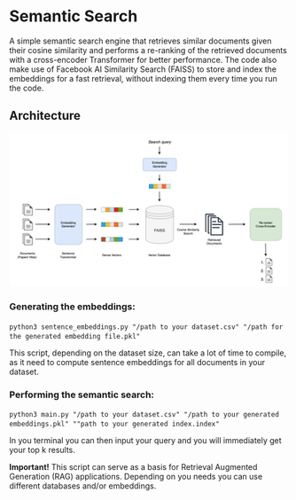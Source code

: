 # Semantic Search

A simple semantic search engine that retrieves similar documents given their cosine similarity and performs a re-ranking of the retrieved documents with a cross-encoder Transformer for better performance. The code also make use of Facebook AI Similarity Search (FAISS) to store and index the embeddings for a fast retrieval, without indexing them every time you run the code.

## Architecture
![Architecture](./assets/Architecture.png)

### Generating the embeddings:

```python3 sentence_embeddings.py "/path to your dataset.csv" "/path for the generated embedding file.pkl"```

This script, depending on the dataset size, can take a lot of time to compile, as it need to compute sentence embeddings for all documents in your dataset.

### Performing the semantic search:

```python3 main.py "/path to your dataset.csv" "/path to your generated embeddings.pkl" ""path to your generated index.index"```

In you terminal you can then input your query and you will immediately get your top k results.

**Important!**
This script can serve as a basis for Retrieval Augmented Generation (RAG) applications. Depending on you needs you can use different databases and/or embeddings.